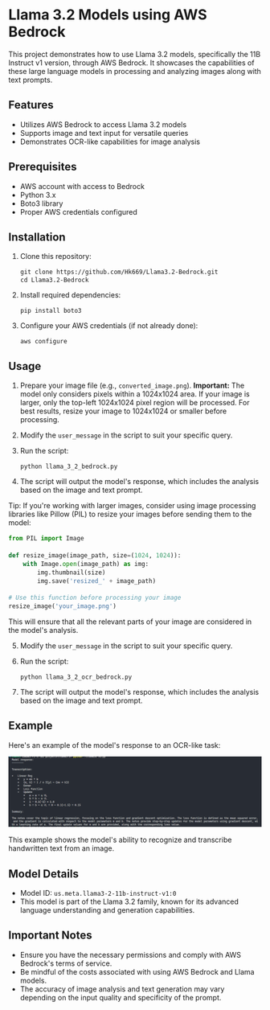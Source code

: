 # Llama 3.2 Models using AWS Bedrock

This project demonstrates how to use Llama 3.2 models, specifically the 11B Instruct v1 version, through AWS Bedrock. It showcases the capabilities of these large language models in processing and analyzing images along with text prompts.

## Features

- Utilizes AWS Bedrock to access Llama 3.2 models
- Supports image and text input for versatile queries
- Demonstrates OCR-like capabilities for image analysis

## Prerequisites

- AWS account with access to Bedrock
- Python 3.x
- Boto3 library
- Proper AWS credentials configured

## Installation

1. Clone this repository:
   ```
   git clone https://github.com/Hk669/Llama3.2-Bedrock.git
   cd Llama3.2-Bedrock
   ```

2. Install required dependencies:
   ```
   pip install boto3
   ```

3. Configure your AWS credentials (if not already done):
   ```
   aws configure
   ```

## Usage

1. Prepare your image file (e.g., `converted_image.png`).
   **Important:** The model only considers pixels within a 1024x1024 area. If your image is larger, only the top-left 1024x1024 pixel region will be processed. For best results, resize your image to 1024x1024 or smaller before processing.

2. Modify the `user_message` in the script to suit your specific query.

3. Run the script:
   ```
   python llama_3_2_bedrock.py
   ```

4. The script will output the model's response, which includes the analysis based on the image and text prompt.

Tip: If you're working with larger images, consider using image processing libraries like Pillow (PIL) to resize your images before sending them to the model:

```python
from PIL import Image

def resize_image(image_path, size=(1024, 1024)):
    with Image.open(image_path) as img:
        img.thumbnail(size)
        img.save('resized_' + image_path)

# Use this function before processing your image
resize_image('your_image.png')
```

This will ensure that all the relevant parts of your image are considered in the model's analysis.

5. Modify the `user_message` in the script to suit your specific query.

6. Run the script:
   ```
   python llama_3_2_ocr_bedrock.py
   ```

7. The script will output the model's response, which includes the analysis based on the image and text prompt.

## Example

Here's an example of the model's response to an OCR-like task:

![Model Response](/images/response.png)

This example shows the model's ability to recognize and transcribe handwritten text from an image.

## Model Details

- Model ID: `us.meta.llama3-2-11b-instruct-v1:0`
- This model is part of the Llama 3.2 family, known for its advanced language understanding and generation capabilities.

## Important Notes

- Ensure you have the necessary permissions and comply with AWS Bedrock's terms of service.
- Be mindful of the costs associated with using AWS Bedrock and Llama models.
- The accuracy of image analysis and text generation may vary depending on the input quality and specificity of the prompt.
